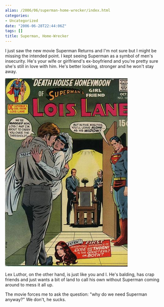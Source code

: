 ```yaml
---
alias: /2006/06/superman-home-wrecker/index.html
categories:
- Uncategorized
date: "2006-06-28T22:44:06Z"
tags: []
title: Superman, Home-Wrecker
---
```

I just saw the new movie Superman Returns and I'm not sure but I might be missing the intended point.  I kept seeing Superman as a symbol of men's insecurity.  He's your wife or girlfriend's ex-boyfriend and you're pretty sure she's still in love with him.  He's better looking, stronger and he won't stay away.

![](1296_4_105.jpg)

Lex Luthor, on the other hand, is just like you and I.  He's balding, has crap friends and just wants a bit of land to call his own without Superman coming around to mess it all up.

The movie forces me to ask the question: "why do we need Superman anyway?"  We don't, he sucks.

